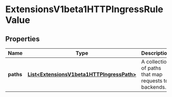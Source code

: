 
# ExtensionsV1beta1HTTPIngressRuleValue

## Properties
Name | Type | Description | Notes
------------ | ------------- | ------------- | -------------
**paths** | [**List&lt;ExtensionsV1beta1HTTPIngressPath&gt;**](ExtensionsV1beta1HTTPIngressPath.md) | A collection of paths that map requests to backends. | 




